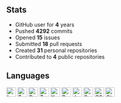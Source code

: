 ## Stats

- GitHub user for **4** years
- Pushed **4292** commits
- Opened **15** issues
- Submitted **18** pull requests
- Created **31** personal repositories
- Contributed to **4** public repositories

## Languages

<img src="https://img.shields.io/static/v1?style=plastic&label=%E2%A0%80&color=555&labelColor=%23000080&message=Lua%EF%B8%B161.9%25" height="25" alt="Lua">   <img src="https://img.shields.io/static/v1?style=plastic&label=%E2%A0%80&color=555&labelColor=%233178c6&message=TypeScript%EF%B8%B129.4%25" height="25" alt="TypeScript">   <img src="https://img.shields.io/static/v1?style=plastic&label=%E2%A0%80&color=555&labelColor=%23dea584&message=Rust%EF%B8%B12.1%25" height="25" alt="Rust">   <img src="https://img.shields.io/static/v1?style=plastic&label=%E2%A0%80&color=555&labelColor=%23239dad&message=Typst%EF%B8%B11.8%25" height="25" alt="Typst">   <img src="https://img.shields.io/static/v1?style=plastic&label=%E2%A0%80&color=555&labelColor=%23A97BFF&message=Kotlin%EF%B8%B11.2%25" height="25" alt="Kotlin">   <img src="https://img.shields.io/static/v1?style=plastic&label=%E2%A0%80&color=555&labelColor=%233572A5&message=Python%EF%B8%B11.1%25" height="25" alt="Python">   <img src="https://img.shields.io/static/v1?style=plastic&label=%E2%A0%80&color=555&labelColor=%23f1e05a&message=JavaScript%EF%B8%B10.8%25" height="25" alt="JavaScript">   <img src="https://img.shields.io/static/v1?style=plastic&label=%E2%A0%80&color=555&labelColor=%23ff3e00&message=Svelte%EF%B8%B10.4%25" height="25" alt="Svelte">   <img src="https://img.shields.io/static/v1?style=plastic&label=%E2%A0%80&color=555&labelColor=%23663399&message=CSS%EF%B8%B10.3%25" height="25" alt="CSS">   <img src="https://img.shields.io/static/v1?style=plastic&label=%E2%A0%80&color=555&labelColor=%23ededed&message=Other%EF%B8%B10.5%25" height="25" alt="Other">   